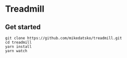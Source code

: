 # Treadmill

## Get started

```
git clone https://github.com/mikedatsko/treadmill.git
cd treadmill
yarn install
yarn watch
```
